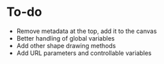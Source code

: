 To-do
=====

* Remove metadata at the top, add it to the canvas
* Better handling of global variables
* Add other shape drawing methods
* Add URL parameters and controllable variables